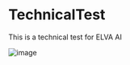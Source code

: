 # TechnicalTest
This is a technical test for ELVA AI

![image](https://user-images.githubusercontent.com/66746147/216508525-39d3bfc8-54b5-44ce-be83-88bffcc7b87a.png)

